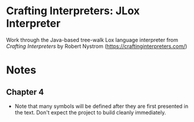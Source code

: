 # Crafting Interpreters: JLox Interpreter

Work through the Java-based tree-walk 
Lox language interpreter from *Crafting Interpreters* 
by Robert Nystrom (https://craftinginterpreters.com/)


# Notes

## Chapter 4

* Note that many symbols will be defined after they
are first presented in the text. Don't expect
the project to build cleanly immediately.

